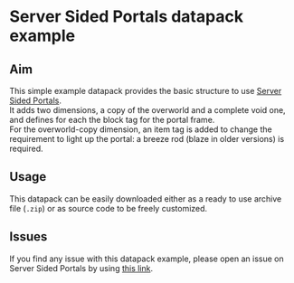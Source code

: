 # Server Sided Portals datapack example

## Aim

This simple example datapack provides the basic structure to use [Server Sided Portals](https://github.com/Crystal-Nest/server-sided-portals).  
It adds two dimensions, a copy of the overworld and a complete void one, and defines for each the block tag for the portal frame.  
For the overworld-copy dimension, an item tag is added to change the requirement to light up the portal: a breeze rod (blaze in older versions) is required.

## Usage

This datapack can be easily downloaded either as a ready to use archive file (`.zip`) or as source code to be freely customized.

## Issues

If you find any issue with this datapack example, please open an issue on Server Sided Portals by using [this link](https://github.com/Crystal-Nest/server-sided-portals/issues/new?assignees=Crystal-Spider&labels=documentation%2Cmedium+priority&projects=&template=documentation_enhancement.yml&title=%5BExample%20Datapack%5D%20...&section=Example%20Datapack).
